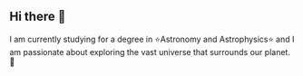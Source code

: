 ## Hi there 👋

I am currently studying for a degree in ⭐Astronomy and Astrophysics⭐ and I am passionate about exploring the vast universe that surrounds our planet.🌠
<!--
**Tarryn-Bailey/Tarryn-Bailey** is a ✨ _special_ ✨ repository because its `README.md` (this file) appears on your GitHub profile.

Here are some ideas to get you started:

- 🔭 I’m currently working on ...
- 🌱 I’m currently learning ...
- 👯 I’m looking to collaborate on ...
- 🤔 I’m looking for help with ...
- 💬 Ask me about ...
- 📫 How to reach me: ...
- 😄 Pronouns: ...
- ⚡ Fun fact: ...
-->
